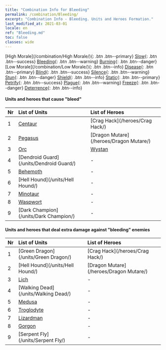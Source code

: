 ```yaml
---
title: "Combination Info for Bleeding"
permalink: /combination/Bleeding/
excerpt: "Combination Info - Bleeding. Units and Heroes Formation."
last_modified_at: 2021-03-01
locale: en
ref: "Bleeding.md"
toc: false
classes: wide
---
```


  [High Morale](/combination/High Morale/){: .btn .btn--primary} [Slow](/combination/Slow/){: .btn .btn--success} [Bleeding](/combination/Bleeding/){: .btn .btn--warning} [Burning](/combination/Burning/){: .btn .btn--danger} [Low Morale](/combination/Low Morale/){: .btn .btn--info} [Disease](/combination/Disease/){: .btn .btn--primary} [Blind](/combination/Blind/){: .btn .btn--success} [Silence](/combination/Silence/){: .btn .btn--warning} [Stun](/combination/Stun/){: .btn .btn--danger} [Shield](/combination/Shield/){: .btn .btn--info} [Static](/combination/Static/){: .btn .btn--primary} [Petrify](/combination/Petrify/){: .btn .btn--success} [Plague](/combination/Plague/){: .btn .btn--warning} [Freeze](/combination/Freeze/){: .btn .btn--danger} [Deterrence](/combination/Deterrence/){: .btn .btn--info} 


#### Units and heroes that cause \"bleed\"

  | Nr |  List of Units  | List of Heroes | 
  |:---|:----------------|:---------------| 
  | 1 | [Centaur](/units/Centaur/) | [Crag Hack](/heroes/Crag Hack/) |
  | 2 | [Pegasus](/units/Pegasus/) | [Dragon Mutare](/heroes/Dragon Mutare/) |
  | 3 | [Orc](/units/Orc/) | [Wystan](/heroes/Wystan/) |
  | 4 | [Dendroid Guard](/units/Dendroid Guard/) | - |
  | 5 | [Behemoth](/units/Behemoth/) | - |
  | 6 | [Hell Hound](/units/Hell Hound/) | - |
  | 7 | [Minotaur](/units/Minotaur/) | - |
  | 8 | [Waspwort](/units/Waspwort/) | - |
  | 9 | [Dark Champion](/units/Dark Champion/) | - |


#### Units and heroes that deal extra damage against \"bleeding\" enemies

  | Nr |  List of Units  | List of Heroes | 
  |:---|:----------------|:---------------| 
  | 1 | [Green Dragon](/units/Green Dragon/) | [Crag Hack](/heroes/Crag Hack/) |
  | 2 | [Hell Hound](/units/Hell Hound/) | [Dragon Mutare](/heroes/Dragon Mutare/) |
  | 3 | [Lich](/units/Lich/) | - |
  | 4 | [Walking Dead](/units/Walking Dead/) | - |
  | 5 | [Medusa](/units/Medusa/) | - |
  | 6 | [Troglodyte](/units/Troglodyte/) | - |
  | 7 | [Lizardman](/units/Lizardman/) | - |
  | 8 | [Gorgon](/units/Gorgon/) | - |
  | 9 | [Serpent Fly](/units/Serpent Fly/) | - |
